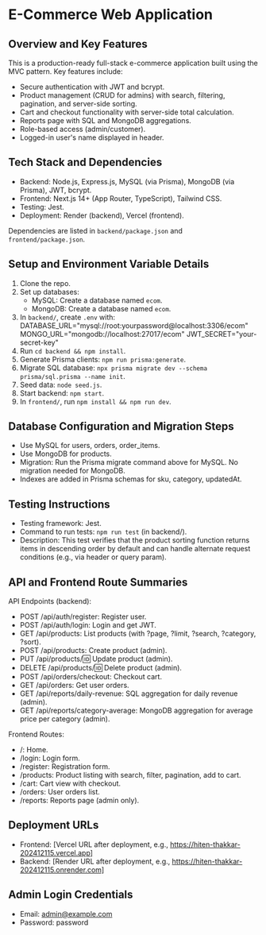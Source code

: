 # E-Commerce Web Application

## Overview and Key Features
This is a production-ready full-stack e-commerce application built using the MVC pattern. Key features include:
- Secure authentication with JWT and bcrypt.
- Product management (CRUD for admins) with search, filtering, pagination, and server-side sorting.
- Cart and checkout functionality with server-side total calculation.
- Reports page with SQL and MongoDB aggregations.
- Role-based access (admin/customer).
- Logged-in user's name displayed in header.

## Tech Stack and Dependencies
- Backend: Node.js, Express.js, MySQL (via Prisma), MongoDB (via Prisma), JWT, bcrypt.
- Frontend: Next.js 14+ (App Router, TypeScript), Tailwind CSS.
- Testing: Jest.
- Deployment: Render (backend), Vercel (frontend).

Dependencies are listed in `backend/package.json` and `frontend/package.json`.

## Setup and Environment Variable Details
1. Clone the repo.
2. Set up databases:
   - MySQL: Create a database named `ecom`.
   - MongoDB: Create a database named `ecom`.
3. In `backend/`, create `.env` with:
    DATABASE_URL="mysql://root:yourpassword@localhost:3306/ecom"
    MONGO_URL="mongodb://localhost:27017/ecom"
    JWT_SECRET="your-secret-key"
4. Run `cd backend && npm install`.
5. Generate Prisma clients: `npm run prisma:generate`.
6. Migrate SQL database: `npx prisma migrate dev --schema prisma/sql.prisma --name init`.
7. Seed data: `node seed.js`.
8. Start backend: `npm start`.
9. In `frontend/`, run `npm install && npm run dev`.

## Database Configuration and Migration Steps
- Use MySQL for users, orders, order_items.
- Use MongoDB for products.
- Migration: Run the Prisma migrate command above for MySQL. No migration needed for MongoDB.
- Indexes are added in Prisma schemas for sku, category, updatedAt.

## Testing Instructions
- Testing framework: Jest.
- Command to run tests: `npm run test` (in backend/).
- Description: This test verifies that the product sorting function returns items in descending order by default and can handle alternate request conditions (e.g., via header or query param).

## API and Frontend Route Summaries
API Endpoints (backend):
- POST /api/auth/register: Register user.
- POST /api/auth/login: Login and get JWT.
- GET /api/products: List products (with ?page, ?limit, ?search, ?category, ?sort).
- POST /api/products: Create product (admin).
- PUT /api/products/:id: Update product (admin).
- DELETE /api/products/:id: Delete product (admin).
- POST /api/orders/checkout: Checkout cart.
- GET /api/orders: Get user orders.
- GET /api/reports/daily-revenue: SQL aggregation for daily revenue (admin).
- GET /api/reports/category-average: MongoDB aggregation for average price per category (admin).

Frontend Routes:
- /: Home.
- /login: Login form.
- /register: Registration form.
- /products: Product listing with search, filter, pagination, add to cart.
- /cart: Cart view with checkout.
- /orders: User orders list.
- /reports: Reports page (admin only).

## Deployment URLs
- Frontend: [Vercel URL after deployment, e.g., https://hiten-thakkar-202412115.vercel.app]
- Backend: [Render URL after deployment, e.g., https://hiten-thakkar-202412115.onrender.com]

## Admin Login Credentials
- Email: admin@example.com
- Password: password